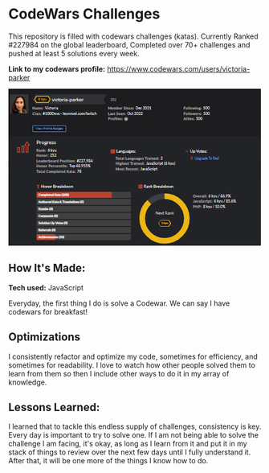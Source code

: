 # CodeWars Challenges
This repository is filled with codewars challenges (katas). Currently Ranked #227984 on the global leaderboard, Completed over 70+ challenges and pushed at least 5 solutions every week.

**Link to my codewars profile:** https://www.codewars.com/users/victoria-parker

![my codewars profile](./codewars-profile.png)

## How It's Made:

**Tech used:** JavaScript

Everyday, the first thing I do is solve a Codewar. We can say I have codewars for breakfast!


## Optimizations

I consistently refactor and optimize my code, sometimes for efficiency, and sometimes for readability. I love to watch how other people solved them to learn from them so then I include other ways to do it in my array of knowledge.

## Lessons Learned:

I learned that to tackle this endless supply of challenges, consistency is key. Every day is important to try to solve one. If I am not being able to solve the challenge I am facing, it's okay, as long as I learn from it and put it in my stack of things to review over the next few days until I fully understand it. After that, it will be one more of the things I know how to do.




